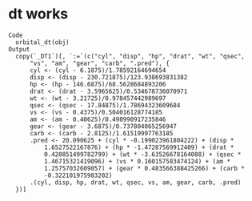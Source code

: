 # dt works

    Code
      orbital_dt(obj)
    Output
      copy(`_DT1`)[, `:=`(c("cyl", "disp", "hp", "drat", "wt", "qsec", 
          "vs", "am", "gear", "carb", ".pred"), {
          cyl <- (cyl - 6.1875)/1.78592164694654
          disp <- (disp - 230.721875)/123.938693831382
          hp <- (hp - 146.6875)/68.5628684893206
          drat <- (drat - 3.5965625)/0.534678736070971
          wt <- (wt - 3.21725)/0.978457442989697
          qsec <- (qsec - 17.84875)/1.78694323609684
          vs <- (vs - 0.4375)/0.504016128774185
          am <- (am - 0.40625)/0.498990917235846
          gear <- (gear - 3.6875)/0.737804065256947
          carb <- (carb - 2.8125)/1.61519997763185
          .pred <- 20.090625 + (cyl * -0.199023961804222) + (disp * 
              1.6527522167876) + (hp * -1.47287569912409) + (drat * 
              0.420851499782799) + (wt * -3.63526678164088) + (qsec * 
              1.46715321419096) + (vs * 0.160157583474124) + (am * 
              1.25757032609057) + (gear * 0.483566388425266) + (carb * 
              -0.322101975983202)
          .(cyl, disp, hp, drat, wt, qsec, vs, am, gear, carb, .pred)
      })]

